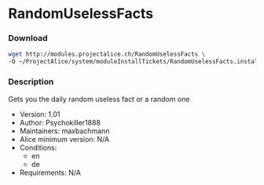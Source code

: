 # RandomUselessFacts

### Download
```bash
wget http://modules.projectalice.ch/RandomUselessFacts \
-O ~/ProjectAlice/system/moduleInstallTickets/RandomUselessFacts.install
```

### Description
Gets you the daily random useless fact or a random one

- Version: 1.01
- Author: Psychokiller1888
- Maintainers: maxbachmann
- Alice minimum version: N/A
- Conditions:
  - en
  - de
- Requirements: N/A
